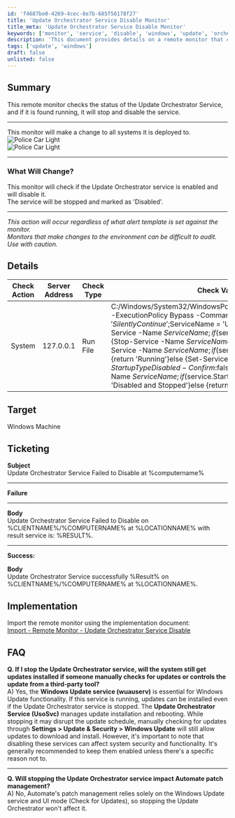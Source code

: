 ```yaml
---
id: 'f4687be0-4269-4cec-8e7b-685f56178f27'
title: 'Update Orchestrator Service Disable Monitor'
title_meta: 'Update Orchestrator Service Disable Monitor'
keywords: ['monitor', 'service', 'disable', 'windows', 'update', 'orchestrator']
description: 'This document provides details on a remote monitor that checks the status of the Update Orchestrator Service on Windows machines. If the service is running, it will be stopped and disabled, ensuring that it does not interfere with system updates. Caution is advised as this action will change the state of the service across all systems the monitor is deployed to.'
tags: ['update', 'windows']
draft: false
unlisted: false
---
```


## Summary

This remote monitor checks the status of the Update Orchestrator Service, and if it is found running, it will stop and disable the service.

---

This monitor will make a change to all systems it is deployed to.  
![Police Car Light](https://c.tenor.com/8vSJsVW-1pQAAAAj/police-car-light-joypixels.gif)  
![Police Car Light](https://c.tenor.com/8vSJsVW-1pQAAAAj/police-car-light-joypixels.gif)  

---

### What Will Change?
This monitor will check if the Update Orchestrator service is enabled and will disable it.  
The service will be stopped and marked as 'Disabled'.

---

*This action will occur regardless of what alert template is set against the monitor.*  
*Monitors that make changes to the environment can be difficult to audit. Use with caution.*

## Details

| Check Action | Server Address | Check Type | Check Value | Comparator | Interval | Result |
|--------------|----------------|-------------|-------------|-------------|----------|--------|
| System       | 127.0.0.1      | Run File    | C:/Windows/System32/WindowsPowerShell/v1.0/powershell.exe -ExecutionPolicy Bypass -Command "$ErrorActionPreference = 'SilentlyContinue';$ServiceName = 'UsoSvc';$service = Get-Service -Name $ServiceName;if ($service.Status -eq 'Running') \{Stop-Service -Name $ServiceName -Force;$service = Get-Service -Name $ServiceName;if ($service.Status -eq 'Running') \{return 'Running'}else \{Set-Service -Name $ServiceName -StartupType Disabled -Confirm:$false;$service = Get-Service -Name $ServiceName;if ($service.StartType -eq 'Disabled') \{ return 'Disabled and Stopped'}else \{return 'Stopped'}}}" | Does Not Contain | 300 | Running |

## Target

Windows Machine

## Ticketing

**Subject**  
Update Orchestrator Service Failed to Disable at %computername%

---

**Failure**  

---

**Body**  
Update Orchestrator Service Failed to Disable on %CLIENTNAME%/%COMPUTERNAME% at %LOCATIONNAME% with result service is: %RESULT%.  

---

**Success:**  

**Body**  
Update Orchestrator Service successfully %Result% on %CLIENTNAME%/%COMPUTERNAME% at %LOCATIONNAME%.  

## Implementation

Import the remote monitor using the implementation document:  
[Import - Remote Monitor - Update Orchestrator Service Disable](<./Update Orchestrator Service Disable.md>)

## FAQ

**Q. If I stop the Update Orchestrator service, will the system still get updates installed if someone manually checks for updates or controls the update from a third-party tool?**  
A) Yes, the **Windows Update service (wuauserv)** is essential for Windows Update functionality. If this service is running, updates can be installed even if the Update Orchestrator service is stopped. The **Update Orchestrator Service (UsoSvc)** manages update installation and rebooting. While stopping it may disrupt the update schedule, manually checking for updates through **Settings > Update & Security > Windows Update** will still allow updates to download and install. However, it's important to note that disabling these services can affect system security and functionality. It's generally recommended to keep them enabled unless there's a specific reason not to.

---

**Q. Will stopping the Update Orchestrator service impact Automate patch management?**  
A) No, Automate's patch management relies solely on the Windows Update service and UI mode (Check for Updates), so stopping the Update Orchestrator won't affect it.


